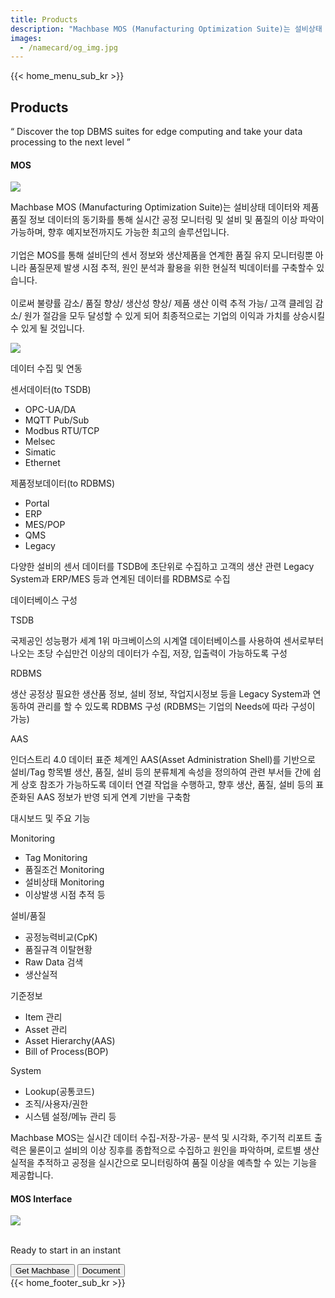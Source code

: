 ```yaml
---
title: Products
description: "Machbase MOS (Manufacturing Optimization Suite)는 설비상태 데이터와 제품품질 정보 데이터의 동기화를 통해 실시간 공정 모니터링 및 설비 및 품질의 이상 파악이 가능하며, 향후 예지보전까지도 가능한 최고의 솔루션입니다."
images:
  - /namecard/og_img.jpg
---
```


<head>
  <link rel="stylesheet" type="text/css" href="../css/common.css" />
  <link rel="stylesheet" type="text/css" href="../css/style.css" />
</head>
<body>
  {{< home_menu_sub_kr >}}
  <section class="product_sction0 section0">
    <div>
      <h2 class="sub_page_title">Products</h2>
      <p class="sub_page_titletext">
        “ Discover the top DBMS suites for edge computing and take your data
        processing to the next level ”
      </p>
    </div>
  </section>
  <div class="product-inner">
    <section class="section2 main_section2">
      <div>
        <h4 class="sub_title company-margin-top">MOS</h4>
        <div class="bar"><img src="../img/bar.png" /></div>
      </div>
      <div class="product-sub-titlebox">
        <div>
          <p class="product-sub-title-text">
            Machbase MOS (Manufacturing Optimization Suite)는 설비상태 데이터와
            제품품질 정보 데이터의 동기화를 통해 실시간 공정 모니터링 및 설비 및
            품질의 이상 파악이 가능하며, 향후 예지보전까지도 가능한 최고의
            솔루션입니다.
            <br /><br />
            기업은 MOS를 통해 설비단의 센서 정보와 생산제품을 연계한 품질 유지
            모니터링뿐 아니라 품질문제 발생 시점 추적, 원인 분석과 활용을 위한
            현실적 빅데이터를 구축할수 있습니다.
            <br /><br />
            이로써 불량률 감소/ 품질 향상/ 생산성 향상/ 제품 생산 이력 추적
            가능/ 고객 클레임 감소/ 원가 절감을 모두 달성할 수 있게 되어
            최종적으로는 기업의 이익과 가치를 상승시킬 수 있게 될 것입니다.
          </p>
        </div>
      </div>
    </section>
    <section class="neo_scroll_map_wrap">
      <div class="neo_scroll_map">
        <div ref="scrollLeft" class="mos_scroll_left">
          <div class="neo_scroll"><img src="../img/mos.png" /></div>
        </div>
        <div class="neo_scroll_right">
          <div class="neo_scorll_box_wrap">
            <div class="data_sub_wrap">
              <div class="classic_sub">
                <div class="scroll-title-wrap">
                  <p>데이터 수집 및 연동</p>
                </div>
                <div class="scroll-sub-title-wrap">
                  <p class="scroll-sub-title">센서데이터(to TSDB)</p>
                  <!-- <p class="scroll-sub-text">In ingestion point of view</p> -->
                  <ul class="tech-margin-bottom">
                    <li>OPC-UA/DA</li>
                    <li>MQTT Pub/Sub</li>
                    <li>Modbus RTU/TCP</li>
                    <li>Melsec</li>
                    <li>Simatic</li>
                    <li>Ethernet</li>
                  </ul>
                  <p class="scroll-sub-title">제품정보데이터(to RDBMS)</p>
                  <ul>
                    <li>Portal</li>
                    <li>ERP</li>
                    <li>MES/POP</li>
                    <li>QMS</li>
                    <li>Legacy</li>
                  </ul>
                  <div class="scroll-contents-wrap">
                    <p class="mos-scroll-content">
                      다양한 설비의 센서 데이터를 TSDB에 초단위로 수집하고
                      고객의 생산 관련 Legacy System과 ERP/MES 등과 연계된
                      데이터를 RDBMS로 수집
                    </p>
                  </div>
                </div>
              </div>
            </div>
            <div ref="classicSubWrapRef" class="database_sub_wrap" id="scroll1">
              <div class="neo_sub">
                <div class="scroll-title-wrap">
                  <p>데이터베이스 구성</p>
                </div>
                <div class="scroll-sub-title-wrap">
                  <p class="scroll-sub-title">TSDB</p>
                  <p class="scroll-content">
                    국제공인 성능평가 세계 1위 마크베이스의 시계열
                    데이터베이스를 사용하여 센서로부터 나오는 초당 수십만건
                    이상의 데이터가 수집, 저장, 입출력이 가능하도록 구성
                  </p>
                  <p class="scroll-sub-title">RDBMS</p>
                  <p class="scroll-content">
                    생산 공정상 필요한 생산품 정보, 설비 정보, 작업지시정보 등을
                    Legacy System과 연동하여 관리를 할 수 있도록 RDBMS 구성
                    (RDBMS는 기업의 Needs에 따라 구성이 가능)
                  </p>
                  <p class="scroll-sub-title">AAS</p>
                  <p class="scroll-content">
                    인더스트리 4.0 데이터 표준 체계인 AAS(Asset Administration
                    Shell)를 기반으로 설비/Tag 항목별 생산, 품질, 설비 등의
                    분류체계 속성을 정의하여 관련 부서들 간에 쉽게 상호 참조가
                    가능하도록 데이터 연결 작업을 수행하고, 향후 생산, 품질,
                    설비 등의 표준화된 AAS 정보가 반영 되게 연계 기반을 구축함
                  </p>
                </div>
              </div>
            </div>
            <div ref="neoSubWrapRef" class="feature_sub_wrap" id="scroll2">
              <div class="neo_use_sub product-link-bottom">
                <div class="scroll-title-wrap">
                  <p>대시보드 및 주요 기능</p>
                </div>
                <div class="scroll-sub-title-wrap">
                  <p class="scroll-sub-title">Monitoring</p>
                  <ul class="tech-margin-bottom">
                    <li>Tag Monitoring</li>
                    <li>품질조건 Monitoring</li>
                    <li>설비상태 Monitoring</li>
                    <li>이상발생 시점 추적 등</li>
                  </ul>
                  <p class="scroll-sub-title">설비/품질</p>
                  <ul class="tech-margin-bottom">
                    <li>공정능력비교(CpK)</li>
                    <li>품질규격 이탈현황</li>
                    <li>Raw Data 검색</li>
                    <li>생산실적</li>
                  </ul>
                  <p class="scroll-sub-title">기준정보</p>
                  <ul class="tech-margin-bottom">
                    <li>Item 관리</li>
                    <li>Asset 관리</li>
                    <li>Asset Hierarchy(AAS)</li>
                    <li>Bill of Process(BOP)</li>
                  </ul>
                  <p class="scroll-sub-title">System</p>
                  <ul class="tech-margin-bottom">
                    <li>Lookup(공통코드)</li>
                    <li>조직/사용자/권한</li>
                    <li>시스템 설정/메뉴 관리 등</li>
                  </ul>
                  <!-- <p class="scroll-sub-title">예지/분석</p>
                    <ul>
                        <li>AI Module를 활용한 분석 및 예지 (Optional)</li>
                    </ul> -->
                  <p class="scroll-content">
                    Machbase MOS는 실시간 데이터 수집-저장-가공- 분석 및 시각화,
                    주기적 리포트 출력은 물론이고 설비의 이상 징후를 종합적으로
                    수집하고 원인을 파악하며, 로트별 생산 실적을 추적하고 공정을
                    실시간으로 모니터링하여 품질 이상을 예측할 수 있는 기능을
                    제공합니다.
                  </p>
                </div>
              </div>
            </div>
          </div>
        </div>
      </div>
    </section>
  </div>
  <section>
    <h4 class="sub_title company-margin-top">MOS Interface</h4>
    <div class="bar"><img src="../img/bar.png" /></div>
    <div class="neo_interface_wrap">
      <img
        class="neo_interface tech-margin-bottom"
        src="../img/Mos-En.png"
        alt=""
      />
      <img class="neo_interface" src="../img/Kpi-En.png" alt="" />
    </div>
  </section>
  <section>
    <div class="next-navi_wrap">
      <div class="next-navi">
        <div class="next-navi-wrap">
          <div class="next-navi-text-wrap">
            <p class="next-navi-text">Ready to start in an instant</p>
          </div>
          <div class="next-navi-btn-wrap">
            <button
              onclick="location.href='/kr/home/download'"
              class="next-navi-btn"
            >
              Get Machbase
            </button>
            <a href="https://machbase.com/neo"
              ><button class="next-navi-btn">Document</button></a
            >
          </div>
        </div>
      </div>
    </div>
  </section>
</body>
{{< home_footer_sub_kr >}}
